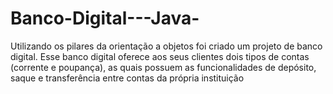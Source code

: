 # Banco-Digital---Java-
Utilizando os pilares da orientação a objetos foi criado um projeto de banco digital. Esse banco digital oferece aos seus clientes dois tipos de contas (corrente e poupança), as quais possuem as funcionalidades de depósito, saque e transferência entre contas da própria instituição

